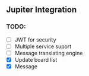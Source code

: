 ## Jupiter Integration

### TODO:

- [ ] JWT for security
- [ ] Multiple service suport
- [ ] Message translating engine
- [x] Update board list
- [x] Message
